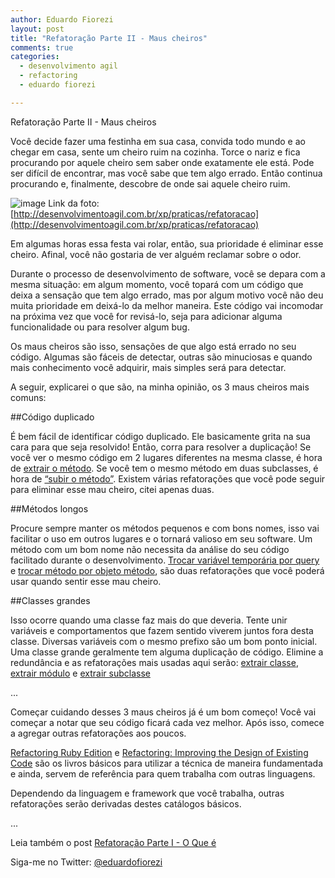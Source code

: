 ```yaml
---
author: Eduardo Fiorezi
layout: post
title: "Refatoração Parte II - Maus cheiros"
comments: true
categories:
  - desenvolvimento agil
  - refactoring
  - eduardo fiorezi

---
```


Refatoração Parte II - Maus cheiros

Você decide fazer uma festinha em sua casa, convida todo mundo e ao chegar em casa, sente um cheiro ruim na cozinha. Torce o nariz e fica procurando por aquele cheiro sem saber onde exatamente ele está. Pode ser difícil de encontrar, mas você sabe que tem algo errado. Então continua procurando e, finalmente, descobre de onde sai aquele cheiro ruim.

<!--more-->

![image](/blog/images/posts/2014-02-30/refatoracao-casa.png)
Link da foto: [http://desenvolvimentoagil.com.br/xp/praticas/refatoracao](http://desenvolvimentoagil.com.br/xp/praticas/refatoracao)

Em algumas horas essa festa vai rolar, então, sua prioridade é eliminar esse cheiro. Afinal, você não gostaria de ver alguém reclamar sobre o odor.

Durante o processo de desenvolvimento de software, você se depara com a mesma situação: em algum momento, você topará com um código que deixa a sensação que tem algo errado, mas por algum motivo você não deu muita prioridade em deixá-lo da melhor maneira. Este código vai incomodar na próxima vez que você for revisá-lo, seja para adicionar alguma funcionalidade ou para resolver algum bug.

Os maus cheiros são isso, sensações de que algo está errado no seu código. Algumas são fáceis de detectar, outras são minuciosas e quando mais conhecimento você adquirir, mais simples será para detectar.

A seguir, explicarei o que são, na minha opinião, os 3 maus cheiros mais comuns:

##Código duplicado

É bem fácil de identificar código duplicado. Ele basicamente grita na sua cara para que seja resolvido! Então, corra para resolver a duplicação! Se você ver o mesmo código em 2 lugares diferentes na mesma classe, é hora de [extrair o método](http://www.refactoring.com/catalog/extractMethod.html). Se você tem o mesmo método em duas subclasses, é hora de [“subir o método”](http://www.refactoring.com/catalog/pullUpMethod.html).
Existem várias refatorações que você pode seguir para eliminar esse mau cheiro, citei apenas duas.

##Métodos longos

Procure sempre manter os métodos pequenos e com bons nomes, isso vai facilitar o uso em outros lugares e o tornará valioso em seu software. Um método com um bom nome não necessita da análise do seu código facilitado durante o desenvolvimento.
[Trocar variável temporária por query](http://www.refactoring.com/catalog/replaceTempWithQuery.html) e [trocar método por objeto método](http://www.refactoring.com/catalog/replaceMethodWithMethodObject.html), são duas refatorações que você poderá usar quando sentir esse mau cheiro.

##Classes grandes

Isso ocorre quando uma classe faz mais do que deveria. Tente unir variáveis e comportamentos que fazem sentido viverem juntos fora desta classe. Diversas variáveis com o mesmo prefixo são um bom ponto inicial. Uma classe grande geralmente tem alguma duplicação de código. Elimine a redundância e as refatorações mais usadas aqui serão: [extrair classe](http://www.refactoring.com/catalog/extractClass.html), [extrair módulo](http://www.refactoring.com/catalog/extractModule.html) e [extrair subclasse](http://www.refactoring.com/catalog/extractSubclass.html)

...

Começar cuidando desses 3 maus cheiros já é um bom começo! Você vai começar a notar que seu código ficará cada vez melhor. Após isso, comece a agregar outras refatorações aos poucos.

[Refactoring Ruby Edition](http://www.amazon.com/Refactoring-Ruby-Edition-Jay-Fields/dp/0321603508) e [Refactoring: Improving the Design of Existing Code](http://www.amazon.com/Refactoring-Improving-Design-Existing-Code/dp/0201485672/ref=sr_1_1?s=books&ie=UTF8&qid=1376873268&sr=1-1&keywords=refactoring+improving+the+design+of+existing+code) são os livros básicos para utilizar a técnica de maneira fundamentada e ainda, servem de referência para quem trabalha com outras linguagens.

Dependendo da linguagem e framework que você trabalha, outras refatorações serão derivadas destes catálogos básicos.

...

Leia também o post [Refatoração Parte I - O Que é](/blog/2013/06/17/refatoracao-parte-i-o-que-e/)

Siga-me no Twitter: [@eduardofiorezi](http://twitter.com/eduardofiorezi)
